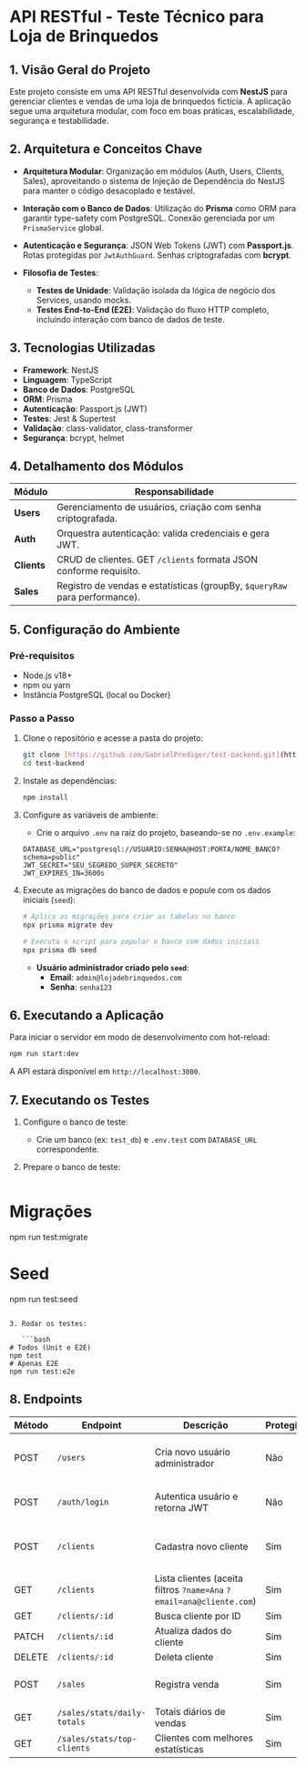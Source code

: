 # API RESTful - Teste Técnico para Loja de Brinquedos

## 1. Visão Geral do Projeto

Este projeto consiste em uma API RESTful desenvolvida com **NestJS** para gerenciar clientes e vendas de uma loja de brinquedos fictícia. A aplicação segue uma arquitetura modular, com foco em boas práticas, escalabilidade, segurança e testabilidade.

## 2. Arquitetura e Conceitos Chave

* **Arquitetura Modular**: Organização em módulos (Auth, Users, Clients, Sales), aproveitando o sistema de Injeção de Dependência do NestJS para manter o código desacoplado e testável.
* **Interação com o Banco de Dados**: Utilização do **Prisma** como ORM para garantir type-safety com PostgreSQL. Conexão gerenciada por um `PrismaService` global.
* **Autenticação e Segurança**: JSON Web Tokens (JWT) com **Passport.js**. Rotas protegidas por `JwtAuthGuard`. Senhas criptografadas com **bcrypt**.
* **Filosofia de Testes**:

  * **Testes de Unidade**: Validação isolada da lógica de negócio dos Services, usando mocks.
  * **Testes End-to-End (E2E)**: Validação do fluxo HTTP completo, incluindo interação com banco de dados de teste.

## 3. Tecnologias Utilizadas

* **Framework**: NestJS
* **Linguagem**: TypeScript
* **Banco de Dados**: PostgreSQL
* **ORM**: Prisma
* **Autenticação**: Passport.js (JWT)
* **Testes**: Jest & Supertest
* **Validação**: class-validator, class-transformer
* **Segurança**: bcrypt, helmet

## 4. Detalhamento dos Módulos

| Módulo      | Responsabilidade                                                           |
| ----------- | -------------------------------------------------------------------------- |
| **Users**   | Gerenciamento de usuários, criação com senha criptografada.                |
| **Auth**    | Orquestra autenticação: valida credenciais e gera JWT.                     |
| **Clients** | CRUD de clientes. GET `/clients` formata JSON conforme requisito.          |
| **Sales**   | Registro de vendas e estatísticas (groupBy, `$queryRaw` para performance). |

## 5. Configuração do Ambiente

### Pré-requisitos

* Node.js v18+
* npm ou yarn
* Instância PostgreSQL (local ou Docker)

### Passo a Passo

1.  Clone o repositório e acesse a pasta do projeto:

    ```bash
    git clone [https://github.com/GabrielPrediger/test-backend.git](https://github.com/GabrielPrediger/test-backend.git)
    cd test-backend
    ```

2.  Instale as dependências:

    ```bash
    npm install
    ```

3.  Configure as variáveis de ambiente:
    * Crie o arquivo `.env` na raiz do projeto, baseando-se no `.env.example`:

    ```env
    DATABASE_URL="postgresql://USUARIO:SENHA@HOST:PORTA/NOME_BANCO?schema=public"
    JWT_SECRET="SEU_SEGREDO_SUPER_SECRETO"
    JWT_EXPIRES_IN=3600s
    ```

4.  Execute as migrações do banco de dados e popule com os dados iniciais (`seed`):

    ```bash
    # Aplica as migrações para criar as tabelas no banco
    npx prisma migrate dev

    # Executa o script para popular o banco com dados iniciais
    npx prisma db seed
    ```

    * **Usuário administrador criado pelo `seed`**:
        * **Email**: `admin@lojadebrinquedos.com`
        * **Senha**: `senha123`

## 6. Executando a Aplicação

Para iniciar o servidor em modo de desenvolvimento com hot-reload:

```bash
npm run start:dev
```

A API estará disponível em `http://localhost:3000`.

## 7. Executando os Testes

1. Configure o banco de teste:

   * Crie um banco (ex: `test_db`) e `.env.test` com `DATABASE_URL` correspondente.

2. Prepare o banco de teste:

   ```bash
   ```

# Migrações

npm run test\:migrate

# Seed

npm run test\:seed

````

3. Rodar os testes:

   ```bash
# Todos (Unit e E2E)
npm test
# Apenas E2E
npm run test:e2e
````

## 8. Endpoints

| Método | Endpoint                    | Descrição                                                            | Protegido? | Body Exemplo                                                               |
| ------ | --------------------------- | -------------------------------------------------------------------- | ---------- | -------------------------------------------------------------------------- |
| POST   | `/users`                    | Cria novo usuário administrador                                      | Não        | `{ "name": "Admin", "email": "a@a.com", "password": "123" }`               |
| POST   | `/auth/login`               | Autentica usuário e retorna JWT                                      | Não        | `{ "email": "a@a.com", "password": "123" }`                                |
| POST   | `/clients`                  | Cadastra novo cliente                                                | Sim        | `{ "name": "Ana", "email": "ana@cliente.com", "birthDate": "1990-01-01" }` |
| GET    | `/clients`                  | Lista clientes (aceita filtros `?name=Ana` `?email=ana@cliente.com`) | Sim        | -                                                                          |
| GET    | `/clients/:id`              | Busca cliente por ID                                                 | Sim        | -                                                                          |
| PATCH  | `/clients/:id`              | Atualiza dados do cliente                                            | Sim        | `{ "name": "Ana Silva" }`                                                  |
| DELETE | `/clients/:id`              | Deleta cliente                                                       | Sim        | -                                                                          |
| POST   | `/sales`                    | Registra venda                                                       | Sim        | `{ "value": 150.50, "clientId": 1, "saleDate": "2025-07-20" }`             |
| GET    | `/sales/stats/daily-totals` | Totais diários de vendas                                             | Sim        | -                                                                          |
| GET    | `/sales/stats/top-clients`  | Clientes com melhores estatísticas                                   | Sim        | -                                                                          |
